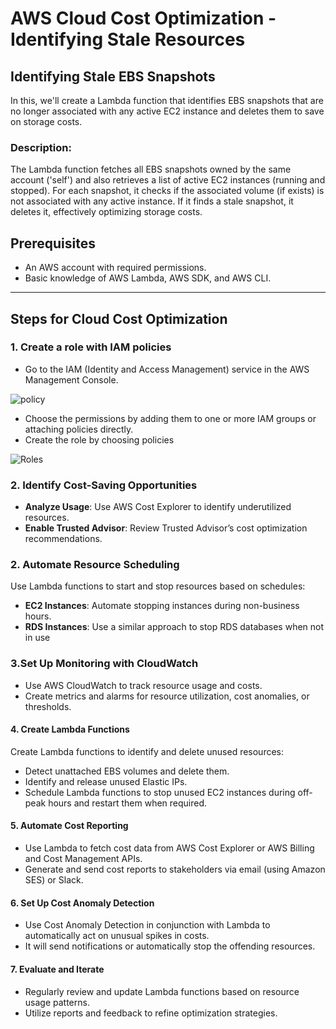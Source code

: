 # AWS Cloud Cost Optimization - Identifying Stale Resources

## Identifying Stale EBS Snapshots

In this, we'll create a Lambda function that identifies EBS snapshots that are no longer associated with any active EC2 instance and deletes them to save on storage costs.

### Description:

The Lambda function fetches all EBS snapshots owned by the same account ('self') and also retrieves a list of active EC2 instances (running and stopped). For each snapshot, it checks if the associated volume (if exists) is not associated with any active instance. If it finds a stale snapshot, it deletes it, effectively optimizing storage costs.

## Prerequisites
- An AWS account with required permissions.
- Basic knowledge of AWS Lambda, AWS SDK, and AWS CLI.
---

## Steps for Cloud Cost Optimization
### 1. **Create a role with IAM policies**
- Go to the IAM (Identity and Access Management) service in the AWS Management Console.
  
 ![policy](https://github.com/user-attachments/assets/78884152-7ec0-4bff-8da8-f098447086f9)

- Choose the permissions by adding them to one or more IAM groups or attaching policies directly.
- Create the role by choosing policies
  
 ![Roles](https://github.com/user-attachments/assets/64a6dcae-e958-40c3-bd18-5cabc7e5b3d6)

### 2. **Identify Cost-Saving Opportunities**
- **Analyze Usage**: Use AWS Cost Explorer to identify underutilized resources.
- **Enable Trusted Advisor**: Review Trusted Advisor’s cost optimization recommendations.

### 2. **Automate Resource Scheduling**

Use Lambda functions to start and stop resources based on schedules:
- **EC2 Instances**: Automate stopping instances during non-business hours.
- **RDS Instances**: Use a similar approach to stop RDS databases when not in use

### 3.**Set Up Monitoring with CloudWatch**
- Use AWS CloudWatch to track resource usage and costs.
- Create metrics and alarms for resource utilization, cost anomalies, or thresholds.

#### 4. **Create Lambda Functions**
Create Lambda functions to identify and delete unused resources:
- Detect unattached EBS volumes and delete them.
- Identify and release unused Elastic IPs.
- Schedule Lambda functions to stop unused EC2 instances during off-peak hours and restart them when required.

#### 5. **Automate Cost Reporting**
- Use Lambda to fetch cost data from AWS Cost Explorer or AWS Billing and Cost Management APIs.
- Generate and send cost reports to stakeholders via email (using Amazon SES) or Slack.

#### 6. **Set Up Cost Anomaly Detection**
- Use Cost Anomaly Detection in conjunction with Lambda to automatically act on unusual spikes in costs.
- It will send notifications or automatically stop the offending resources.

#### 7. **Evaluate and Iterate**
- Regularly review and update Lambda functions based on resource usage patterns.
- Utilize reports and feedback to refine optimization strategies.
  

  



